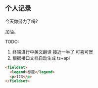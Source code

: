 ## 个人记录

今天你努力了吗?

加油。

TODO:

1. 终端进行中英文翻译 接近一半了 可喜可贺
2. 根据接口文档自动生成 ts+api

```html
<fieldset>
  <legend>标题</legend>
  <p>123</p>
</fieldset>
```
